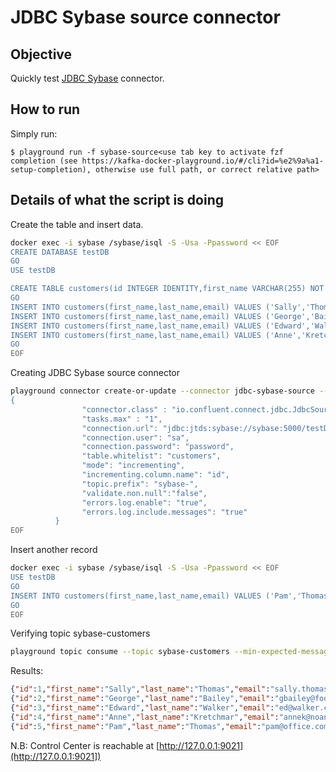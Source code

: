 # JDBC Sybase source connector

## Objective

Quickly test [JDBC Sybase](https://docs.confluent.io/current/connect/kafka-connect-jdbc/source-connector/index.html#kconnect-long-jdbc-source-connector) connector.


## How to run

Simply run:

```
$ playground run -f sybase-source<use tab key to activate fzf completion (see https://kafka-docker-playground.io/#/cli?id=%e2%9a%a1-setup-completion), otherwise use full path, or correct relative path>
```

## Details of what the script is doing

Create the table and insert data.

```bash
docker exec -i sybase /sybase/isql -S -Usa -Ppassword << EOF
CREATE DATABASE testDB
GO
USE testDB

CREATE TABLE customers(id INTEGER IDENTITY,first_name VARCHAR(255) NOT NULL,last_name VARCHAR(255) NOT NULL,email VARCHAR(255) NOT NULL,primary key( id ))
GO
INSERT INTO customers(first_name,last_name,email) VALUES ('Sally','Thomas','sally.thomas@acme.com')
INSERT INTO customers(first_name,last_name,email) VALUES ('George','Bailey','gbailey@foobar.com')
INSERT INTO customers(first_name,last_name,email) VALUES ('Edward','Walker','ed@walker.com')
INSERT INTO customers(first_name,last_name,email) VALUES ('Anne','Kretchmar','annek@noanswer.org')
GO
EOF
```

Creating JDBC Sybase source connector

```bash
playground connector create-or-update --connector jdbc-sybase-source --environment "${PLAYGROUND_ENVIRONMENT}" << EOF
{
                "connector.class" : "io.confluent.connect.jdbc.JdbcSourceConnector",
                "tasks.max" : "1",
                "connection.url": "jdbc:jtds:sybase://sybase:5000/testDB",
                "connection.user": "sa",
                "connection.password": "password",
                "table.whitelist": "customers",
                "mode": "incrementing",
                "incrementing.column.name": "id",
                "topic.prefix": "sybase-",
                "validate.non.null":"false",
                "errors.log.enable": "true",
                "errors.log.include.messages": "true"
          }
EOF
```

Insert another record

```bash
docker exec -i sybase /sybase/isql -S -Usa -Ppassword << EOF
USE testDB
GO
INSERT INTO customers(first_name,last_name,email) VALUES ('Pam','Thomas','pam@office.com')
GO
EOF
```

Verifying topic sybase-customers

```bash
playground topic consume --topic sybase-customers --min-expected-messages 5 --timeout 60
```

Results:

```json
{"id":1,"first_name":"Sally","last_name":"Thomas","email":"sally.thomas@acme.com"}
{"id":2,"first_name":"George","last_name":"Bailey","email":"gbailey@foobar.com"}
{"id":3,"first_name":"Edward","last_name":"Walker","email":"ed@walker.com"}
{"id":4,"first_name":"Anne","last_name":"Kretchmar","email":"annek@noanswer.org"}
{"id":5,"first_name":"Pam","last_name":"Thomas","email":"pam@office.com"}
```

N.B: Control Center is reachable at [http://127.0.0.1:9021](http://127.0.0.1:9021])
